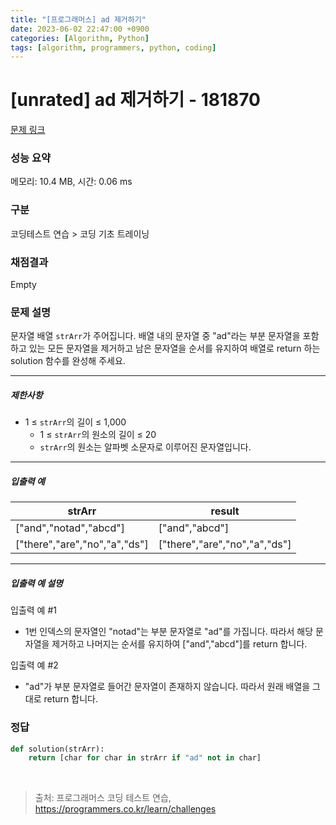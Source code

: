 ```yaml
---
title: "[프로그래머스] ad 제거하기"
date: 2023-06-02 22:47:00 +0900
categories: [Algorithm, Python]
tags: [algorithm, programmers, python, coding]
---
```


# [unrated] ad 제거하기 - 181870

[문제 링크](https://school.programmers.co.kr/learn/courses/30/lessons/181870)

### 성능 요약

메모리: 10.4 MB, 시간: 0.06 ms

### 구분

코딩테스트 연습 > 코딩 기초 트레이닝

### 채점결과

Empty

### 문제 설명

<p>문자열 배열 <code>strArr</code>가 주어집니다. 배열 내의 문자열 중 "ad"라는 부분 문자열을 포함하고 있는 모든 문자열을 제거하고 남은 문자열을 순서를 유지하여 배열로 return 하는 solution 함수를 완성해 주세요.</p>

<hr>

<h5>제한사항</h5>

<ul>
<li>1 ≤ <code>strArr</code>의 길이 ≤ 1,000

<ul>
<li>1 ≤ <code>strArr</code>의 원소의 길이 ≤ 20</li>
<li><code>strArr</code>의 원소는 알파벳 소문자로 이루어진 문자열입니다.</li>
</ul></li>
</ul>

<hr>

<h5>입출력 예</h5>

| strArr                        | result                        |
|-------------------------------|-------------------------------|
| ["and","notad","abcd"]        | ["and","abcd"]                |
| ["there","are","no","a","ds"] | ["there","are","no","a","ds"] |

<hr>

<h5>입출력 예 설명</h5>

<p>입출력 예 #1</p>

<ul>
<li>1번 인덱스의 문자열인 "notad"는 부분 문자열로 "ad"를 가집니다. 따라서 해당 문자열을 제거하고 나머지는 순서를 유지하여 ["and","abcd"]를 return 합니다.</li>
</ul>

<p>입출력 예 #2</p>

<ul>
<li>"ad"가 부분 문자열로 들어간 문자열이 존재하지 않습니다. 따라서 원래 배열을 그대로 return 합니다.</li>
</ul>

### 정답

```python
def solution(strArr):
    return [char for char in strArr if "ad" not in char]
```
  
<br>

> 출처: 프로그래머스 코딩 테스트 연습, https://programmers.co.kr/learn/challenges
